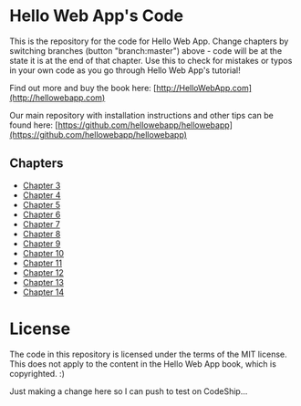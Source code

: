 Hello Web App's Code
====================

This is the repository for the code for Hello Web App. Change chapters by
switching branches (button "branch:master") above - code will be at the state it is
at the end of that chapter. Use this to check for mistakes or typos in your own
code as you go through Hello Web App's tutorial!

Find out more and buy the book here:
[http://HelloWebApp.com](http://hellowebapp.com)

Our main repository with installation instructions and other tips can be found
here:
[https://github.com/hellowebapp/hellowebapp](https://github.com/hellowebapp/hellowebapp)

## Chapters

* [Chapter 3](https://github.com/hellowebapp/HelloWebApp-Code/tree/chapter-3)
* [Chapter 4](https://github.com/hellowebapp/HelloWebApp-Code/tree/chapter-4)
* [Chapter 5](https://github.com/hellowebapp/HelloWebApp-Code/tree/chapter-5)
* [Chapter 6](https://github.com/hellowebapp/HelloWebApp-Code/tree/chapter-6)
* [Chapter 7](https://github.com/hellowebapp/HelloWebApp-Code/tree/chapter-7)
* [Chapter 8](https://github.com/hellowebapp/HelloWebApp-Code/tree/chapter-8)
* [Chapter 9](https://github.com/hellowebapp/HelloWebApp-Code/tree/chapter-9)
* [Chapter 10](https://github.com/hellowebapp/HelloWebApp-Code/tree/chapter-10)
* [Chapter 11](https://github.com/hellowebapp/HelloWebApp-Code/tree/chapter-11)
* [Chapter 12](https://github.com/hellowebapp/HelloWebApp-Code/tree/chapter-12)
* [Chapter 13](https://github.com/hellowebapp/HelloWebApp-Code/tree/chapter-13)
* [Chapter 14](https://github.com/hellowebapp/HelloWebApp-Code/tree/chapter-14)

# License

The code in this repository is licensed under the terms of the MIT license. This
does not apply to the content in the Hello Web App book, which is copyrighted. :)

Just making a change here so I can push to test on CodeShip...
